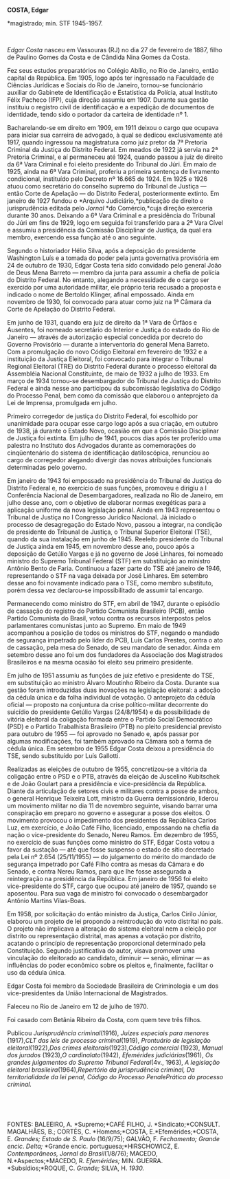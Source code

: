 **COSTA, Edgar**

\*magistrado; min. STF 1945-1957.

 

*Edgar Costa* nasceu em Vassouras (RJ) no dia 27 de fevereiro de 1887,
filho de Paulino Gomes da Costa e de Cândida Nina Gomes da Costa.

Fez seus estudos preparatórios no Colégio Abílio, no Rio de Janeiro,
então capital da República. Em 1905, logo após ter ingressado na
Faculdade de Ciências Jurídicas e Sociais do Rio de Janeiro, tornou-se
funcionário auxiliar do Gabinete de Identificação e Estatística da
Polícia, atual Instituto Félix Pacheco (IFP), cuja direção assumiu em
1907. Durante sua gestão instituiu o registro civil de identificação e a
expedição de documentos de identidade, tendo sido o portador da carteira
de identidade nº 1.

Bacharelando-se em direito em 1909, em 1911 deixou o cargo que ocupava
para iniciar sua carreira de advogado, à qual se dedicou exclusivamente
até 1917, quando ingressou na magistratura como juiz pretor da 7ª
Pretoria Criminal da Justiça do Distrito Federal. Em meados de 1922 já
servia na 2ª Pretoria Criminal, e aí permaneceu até 1924, quando passou
a juiz de direito da 6ª Vara Criminal e foi eleito presidente do
Tribunal do Júri. Em maio de 1925, ainda na 6ª Vara Criminal, proferiu a
primeira sentença de livramento condicional, instituído pelo Decreto nº
16.665 de 1924. Em 1925 e 1926 atuou como secretário do conselho supremo
do Tribunal de Justiça — então Corte de Apelação — do Distrito Federal,
posteriormente extinto. Em janeiro de 1927 fundou o *Arquivo
Judiciário,*publicação de direito e jurisprudência editada pelo *Jornal*
*do Comércio,*cuja direção exerceria durante 30 anos. Deixando a 6ª Vara
Criminal e a presidência do Tribunal do Júri em fins de 1929, logo em
seguida foi transferido para a 2ª Vara Cível e assumiu a presidência da
Comissão Disciplinar de Justiça, da qual era membro, exercendo essa
função até o ano seguinte.

Segundo o historiador Hélio Silva, após a deposição do presidente
Washington Luís e a tomada do poder pela junta governativa provisória em
24 de outubro de 1930, Edgar Costa teria sido convidado pelo general
João de Deus Mena Barreto — membro da junta para assumir a chefia de
polícia do Distrito Federal. No entanto, alegando a necessidade de o
cargo ser exercido por uma autoridade militar, ele próprio teria
recusado a proposta e indicado o nome de Bertoldo Klinger, afinal
empossado. Ainda em novembro de 1930, foi convocado para atuar como juiz
na 1ª Câmara da Corte de Apelação do Distrito Federal.

Em junho de 1931, quando era juiz de direito da 1ª Vara de Órfãos e
Ausentes, foi nomeado secretário do Interior e Justiça do estado do Rio
de Janeiro — através de autorização especial concedida por decreto do
Governo Provisório — durante a interventoria do general Mena Barreto.
Com a promulgação do novo Código Eleitoral em fevereiro de 1932 e a
instituição da Justiça Eleitoral, foi convocado para integrar o Tribunal
Regional Eleitoral (TRE) do Distrito Federal durante o processo
eleitoral da Assembléia Nacional Constituinte, de maio de 1932 a julho
de 1933. Em março de 1934 tornou-se desembargador do Tribunal de Justiça
do Distrito Federal e ainda nesse ano participou da subcomissão
legislativa do Código do Processo Penal, bem como da comissão que
elaborou o anteprojeto da Lei de Imprensa, promulgada em julho.

Primeiro corregedor de justiça do Distrito Federal, foi escolhido por
unanimidade para ocupar esse cargo logo após a sua criação, em outubro
de 1938, já durante o Estado Novo, ocasião em que a Comissão Disciplinar
de Justiça foi extinta. Em julho de 1941, poucos dias após ter proferido
uma palestra no Instituto dos Advogados durante as comemorações do
cinqüentenário do sistema de identificação datiloscópica, renunciou ao
cargo de corregedor alegando divergir das novas atribuições funcionais
determinadas pelo governo.

Em janeiro de 1943 foi empossado na presidência do Tribunal de Justiça
do Distrito Federal e, no exercício de suas funções, promoveu e dirigiu
a I Conferência Nacional de Desembargadores, realizada no Rio de
Janeiro, em julho desse ano, com o objetivo de elaborar normas
exegéticas para a aplicação uniforme da nova legislação penal. Ainda em
1943 representou o Tribunal de Justiça no I Congresso Jurídico Nacional.
Já iniciado o processo de desagregação do Estado Novo, passou a
integrar, na condição de presidente do Tribunal de Justiça, o Tribunal
Superior Eleitoral (TSE), quando da sua instalação em junho de 1945.
Reeleito presidente do Tribunal de Justiça ainda em 1945, em novembro
desse ano, pouco após a deposição de Getúlio Vargas e já no governo de
José Linhares, foi nomeado ministro do Supremo Tribunal Federal (STF) em
substituição ao ministro Antônio Bento de Faria. Continuou a fazer parte
do TSE até janeiro de 1946, representando o STF na vaga deixada por José
Linhares. Em setembro desse ano foi novamente indicado para o TSE, como
membro substituto, porém dessa vez declarou-se impossibilitado de
assumir tal encargo.

Permanecendo como ministro do STF, em abril de 1947, durante o episódio
de cassação do registro do Partido Comunista Brasileiro (PCB), então
Partido Comunista do Brasil, votou contra os recursos interpostos pelos
parlamentares comunistas junto ao Supremo. Em maio de 1949 acompanhou a
posição de todos os ministros do STF, negando o mandado de segurança
impetrado pelo líder do PCB, Luís Carlos Prestes, contra o ato de
cassação, pela mesa do Senado, de seu mandato de senador. Ainda em
setembro desse ano foi um dos fundadores da Associação dos Magistrados
Brasileiros e na mesma ocasião foi eleito seu primeiro presidente.

Em julho de 1951 assumiu as funções de juiz efetivo e presidente do TSE,
em substituição ao ministro Álvaro Moutinho Ribeiro da Costa. Durante
sua gestão foram introduzidas duas inovações na legislação eleitoral: a
adoção da cédula única e da folha individual de votação. O anteprojeto
da cédula oficial — proposto na conjuntura da crise político-militar
decorrente do suicídio do presidente Getúlio Vargas (24/8/1954) e da
possibilidade de vitória eleitoral da coligação formada entre o Partido
Social Democrático (PSD) e o Partido Trabalhista Brasileiro (PTB) no
pleito presidencial previsto para outubro de 1955 — foi aprovado no
Senado e, após passar por algumas modificações, foi também aprovado na
Câmara sob a forma de cédula única. Em setembro de 1955 Edgar Costa
deixou a presidência do TSE, sendo substituído por Luís Gallotti.

Realizadas as eleições de outubro de 1955, concretizou-se a vitória da
coligação entre o PSD e o PTB, através da eleição de Juscelino
Kubitschek e de João Goulart para a presidência e vice-presidência da
República. Diante da articulação de setores civis e militares contra a
posse de ambos, o general Henrique Teixeira Lott, ministro da Guerra
demissionário, liderou um movimento militar no dia 11 de novembro
seguinte, visando barrar uma conspiração em preparo no governo e
assegurar a posse dos eleitos. O movimento provocou o impedimento dos
presidentes da República Carlos Luz, em exercício, e João Café Filho,
licenciado, empossando na chefia da nação o vice-presidente do Senado,
Nereu Ramos. Em dezembro de 1955, no exercício de suas funções como
ministro do STF, Edgar Costa votou a favor da sustação — até que fosse
suspenso o estado de sítio decretado pela Lei nº 2.654 (25/11/1955) — do
julgamento do mérito do mandado de segurança impetrado por Café Filho
contra as mesas da Câmara e do Senado, e contra Nereu Ramos, para que
lhe fosse assegurada a reintegração na presidência da República. Em
janeiro de 1956 foi eleito vice-presidente do STF, cargo que ocupou até
janeiro de 1957, quando se aposentou. Para sua vaga de ministro foi
convocado o desembargador Antônio Martins Vilas-Boas.

Em 1958, por solicitação do então ministro da Justiça, Carlos Cirilo
Júnior, elaborou um projeto de lei propondo a reintrodução do voto
distrital no país. O projeto não implicava a alteração do sistema
eleitoral nem a eleição por distrito ou representação distrital, mas
apenas a votação por distrito, acatando o princípio de representação
proporcional determinado pela Constituição. Segundo justificativa do
autor, visava promover uma vinculação do eleitorado ao candidato,
diminuir — senão, eliminar — as influências do poder econômico sobre os
pleitos e, finalmente, facilitar o uso da cédula única.

Edgar Costa foi membro da Sociedade Brasileira de Criminologia e um dos
vice-presidentes da União Internacional de Magistrados.

Faleceu no Rio de Janeiro em 12 de julho de 1970.

Foi casado com Betânia Ribeiro da Costa, com quem teve três filhos.

Publicou *Jurisprudência criminal*(1916), *Juízes especiais para
menores* (1917),*CLT das leis de processo criminal*(1919), *Prontuário
de legislação eleitoral*(1922),*Dos* *crimes eleitorais*(1923),*Código
comercial* (1923), *Manual dos jurados* (1923),*O cardinalato*(1942),
*Efemérides judiciárias*(1961), *Os grandes julgamentos do Supremo
Tribunal* *Federal*(4v., 1963), *A legislação eleitoral
brasileira*(1964),*Repertório da jurisprudência* *criminal, Da
territorialidade da lei penal, Código do Processo Penal*e*Prática do
processo* *criminal.*

 

 

FONTES: BALEEIRO, A. *Supremo;*CAFÉ FILHO, J. *Sindicato;*CONSULT.
MAGALHÃES, B.; CORTÉS, C. *Homens;*COSTA, E.*Efemérides;*COSTA, E.
*Grandes; Estado* *de S. Paulo* (16/9/75); GALVÃO, F. *Fechamento;
Grande encic*. *Delta;* *Grande encic. portuguesa;*HIRSCHOWICZ, E.
*Contemporâneos, Jornal do Brasil*(1/8/76); MACEDO, N.*Aspectos;*MACEDO,
R. *Efemérides;* MIN. GUERRA. *Subsídios;*ROQUE, C. *Grande;* SILVA, H.
*1930.*

 
